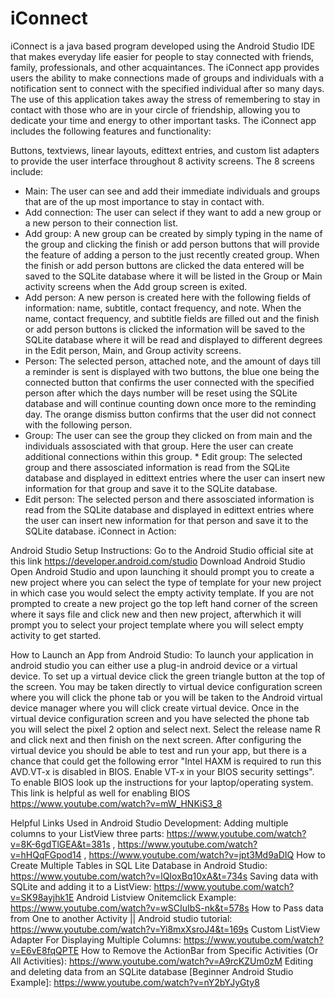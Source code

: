 # iConnect

iConnect is a java based program developed using the Android Studio IDE that makes everyday life easier for people to stay connected with friends, family, professionals, and other acquaintances. The iConnect app provides users the ability to make connections made of groups and individuals with a notification sent to connect with the specified individual after so many days. The use of this application takes away the stress of remembering to stay in contact with those who are in your circle of friendship, allowing you to dedicate your time and energy to other important tasks. The iConnect app includes the following features and functionality:

Buttons, textviews, linear layouts, edittext entries, and custom list adapters to provide the user interface throughout 8 activity screens. The 8 screens include:

* Main: The user can see and add their immediate individuals and groups that are of the up most importance to stay in contact with. 
* Add connection: The user can select if they want to add a new group or a new person to their connection list.
* Add group: A new group can be created by simply typing in the name of the group and clicking the finish or add person buttons that will provide the feature of adding a person to the just recently created group. When the finish or add person buttons are clicked the data entered will be saved to the SQLite database where it will be listed in the Group or Main activity screens when the Add group screen is exited.
* Add person: A new person is created here with the following fields of information: name, subtitle, contact frequency, and note. When the name, contact frequency, and subtitle fields are filled out and the finish or add person buttons is clicked the information will be saved to the SQLite database where it will be read and displayed to different degrees in the Edit person, Main, and Group activity screens.
* Person: The selected person, attached note, and the amount of days till a reminder is sent is displayed with two buttons, the blue one being the connected button that confirms the user connected with the specified person after which the days number will be reset using the SQLite database and will continue counting down once more to the reminding day. The orange dismiss button confirms that the user did not connect with the following person.
* Group: The user can see the group they clicked on from main and the individuals assosciated with that group. Here the user can create additional connections within this group. * Edit group: The selected group and there assosciated information is read from the SQLite database and displayed in edittext entries where the user can insert new information for that group and save it to the SQLite database.
* Edit person: The selected person and there assosciated information is read from the SQLite database and displayed in edittext entries where the user can insert new information for that person and save it to the SQLite database.
iConnect in Action:

Android Studio Setup Instructions: Go to the Android Studio official site at this link https://developer.android.com/studio Download Android Studio Open Android Studio and upon launching it should prompt you to create a new project where you can select the type of template for your new project in which case you would select the empty activity template. If you are not prompted to create a new project go the top left hand corner of the screen where it says file and click new and then new project, afterwhich it will prompt you to select your project template where you will select empty activity to get started.

How to Launch an App from Android Studio: To launch your application in android studio you can either use a plug-in android device or a virtual device. To set up a virtual device click the green triangle button at the top of the screen. You may be taken directly to virtual device configuration screen where you will click the phone tab or you will be taken to the Android virtual device manager where you will click create virtual device. Once in the virtual device configuration screen and you have selected the phone tab you will select the pixel 2 option and select next. Select the release name R and click next and then finish on the next screen. After configuring the virtual device you should be able to test and run your app, but there is a chance that could get the following error "Intel HAXM is required to run this AVD.VT-x is disabled in BIOS. Enable VT-x in your BIOS security settings". To enable BIOS look up the instructions for your laptop/operating system. This link is helpful as well for enabling BIOS https://www.youtube.com/watch?v=mW_HNKiS3_8

Helpful Links Used in Android Studio Development: Adding multiple columns to your ListView three parts: https://www.youtube.com/watch?v=8K-6gdTlGEA&t=381s , https://www.youtube.com/watch?v=hHQqFGpod14 , https://www.youtube.com/watch?v=jpt3Md9aDIQ How to Create Multiple Tables in SQL Lite Database in Android Studio: https://www.youtube.com/watch?v=lQIoxBq10xA&t=734s Saving data with SQLite and adding it to a ListView: https://www.youtube.com/watch?v=SK98ayjhk1E Android Listview Onitemclick Example: https://www.youtube.com/watch?v=wSCIuIbS-nk&t=578s How to Pass data from One to another Activity || Android studio tutorial: https://www.youtube.com/watch?v=Yi8mxXsroJ4&t=169s Custom ListView Adapter For Displaying Multiple Columns: https://www.youtube.com/watch?v=E6vE8fqQPTE How to Remove the ActionBar from Specific Activities (Or All Activities): https://www.youtube.com/watch?v=A9rcKZUm0zM Editing and deleting data from an SQLite database [Beginner Android Studio Example]: https://www.youtube.com/watch?v=nY2bYJyGty8
